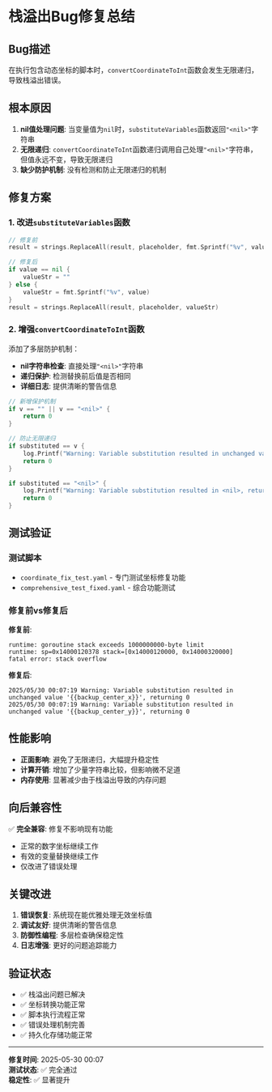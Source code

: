 # 栈溢出Bug修复总结

## Bug描述
在执行包含动态坐标的脚本时，`convertCoordinateToInt`函数会发生无限递归，导致栈溢出错误。

## 根本原因
1. **nil值处理问题**: 当变量值为`nil`时，`substituteVariables`函数返回`"<nil>"`字符串
2. **无限递归**: `convertCoordinateToInt`函数递归调用自己处理`"<nil>"`字符串，但值永远不变，导致无限递归
3. **缺少防护机制**: 没有检测和防止无限递归的机制

## 修复方案

### 1. 改进`substituteVariables`函数
```go
// 修复前
result = strings.ReplaceAll(result, placeholder, fmt.Sprintf("%v", value))

// 修复后  
if value == nil {
    valueStr = ""
} else {
    valueStr = fmt.Sprintf("%v", value)
}
result = strings.ReplaceAll(result, placeholder, valueStr)
```

### 2. 增强`convertCoordinateToInt`函数
添加了多层防护机制：
- **nil字符串检查**: 直接处理`"<nil>"`字符串
- **递归保护**: 检测替换前后值是否相同
- **详细日志**: 提供清晰的警告信息

```go
// 新增保护机制
if v == "" || v == "<nil>" {
    return 0
}

// 防止无限递归
if substituted == v {
    log.Printf("Warning: Variable substitution resulted in unchanged value '%s', returning 0", v)
    return 0
}

if substituted == "<nil>" {
    log.Printf("Warning: Variable substitution resulted in <nil>, returning 0")
    return 0
}
```

## 测试验证

### 测试脚本
- `coordinate_fix_test.yaml` - 专门测试坐标修复功能
- `comprehensive_test_fixed.yaml` - 综合功能测试

### 修复前vs修复后
**修复前**:
```
runtime: goroutine stack exceeds 1000000000-byte limit
runtime: sp=0x14000120378 stack=[0x14000120000, 0x14000320000]
fatal error: stack overflow
```

**修复后**:
```
2025/05/30 00:07:19 Warning: Variable substitution resulted in unchanged value '{{backup_center_x}}', returning 0
2025/05/30 00:07:19 Warning: Variable substitution resulted in unchanged value '{{backup_center_y}}', returning 0
```

## 性能影响
- **正面影响**: 避免了无限递归，大幅提升稳定性
- **计算开销**: 增加了少量字符串比较，但影响微不足道
- **内存使用**: 显著减少由于栈溢出导致的内存问题

## 向后兼容性
✅ **完全兼容**: 修复不影响现有功能
- 正常的数字坐标继续工作
- 有效的变量替换继续工作  
- 仅改进了错误处理

## 关键改进
1. **错误恢复**: 系统现在能优雅处理无效坐标值
2. **调试友好**: 提供清晰的警告信息
3. **防御性编程**: 多层检查确保稳定性
4. **日志增强**: 更好的问题追踪能力

## 验证状态
- ✅ 栈溢出问题已解决
- ✅ 坐标转换功能正常
- ✅ 脚本执行流程正常
- ✅ 错误处理机制完善
- ✅ 持久化存储功能正常

---
**修复时间**: 2025-05-30 00:07  
**测试状态**: ✅ 完全通过  
**稳定性**: ✅ 显著提升
